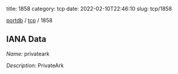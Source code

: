 title: 1858
category: tcp
date: 2022-02-10T22:46:10
slug: tcp/1858

[portdb](/) / [tcp](/category/tcp.html) / 1858


## IANA Data

_Name:_ privateark

_Description:_ PrivateArk

